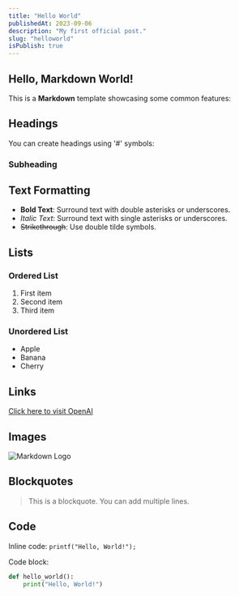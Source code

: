 ```yaml
---
title: "Hello World"
publishedAt: 2023-09-06
description: "My first official post."
slug: "helloworld"
isPublish: true
---
```


## Hello, Markdown World!

This is a **Markdown** template showcasing some common features:

## Headings

You can create headings using '#' symbols:

### Subheading

## Text Formatting

- **Bold Text**: Surround text with double asterisks or underscores.
- _Italic Text_: Surround text with single asterisks or underscores.
- ~~Strikethrough~~: Use double tilde symbols.

## Lists

### Ordered List

1. First item
2. Second item
3. Third item

### Unordered List

- Apple
- Banana
- Cherry

## Links

[Click here to visit OpenAI](https://www.openai.com)

## Images

![Markdown Logo](https://commonmark.org/help/images/favicon.png)

## Blockquotes

> This is a blockquote.
> You can add multiple lines.

## Code

Inline code: `printf("Hello, World!");`

Code block:

```python
def hello_world():
    print("Hello, World!")

```
